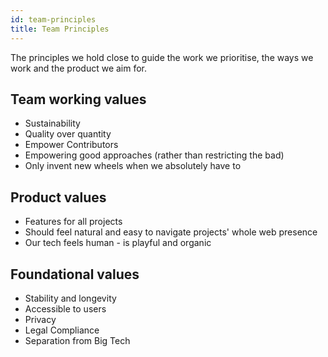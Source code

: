 ```yaml
---
id: team-principles
title: Team Principles
---
```


The principles we hold close to guide the work we prioritise, the ways we work and the product we aim for.

## Team working values

- Sustainability
- Quality over quantity
- Empower Contributors
- Empowering good approaches (rather than restricting the bad)
- Only invent new wheels when we absolutely have to

## Product values

- Features for all projects
- Should feel natural and easy to navigate projects' whole web presence
- Our tech feels human - is playful and organic

## Foundational values

- Stability and longevity
- Accessible to users
- Privacy
- Legal Compliance
- Separation from Big Tech
